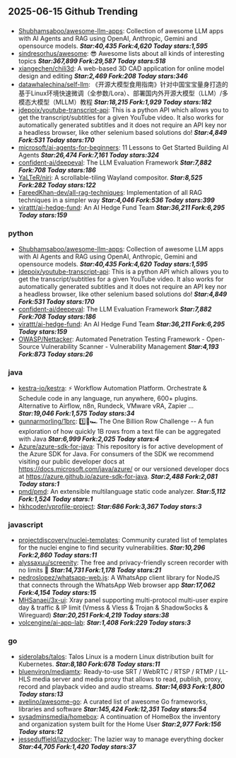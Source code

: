 ## 2025-06-15 Github Trending

### 
* [Shubhamsaboo/awesome-llm-apps](https://github.com/Shubhamsaboo/awesome-llm-apps): Collection of awesome LLM apps with AI Agents and RAG using OpenAI, Anthropic, Gemini and opensource models. ***Star:40,435 Fork:4,620 Today stars:1,595***
* [sindresorhus/awesome](https://github.com/sindresorhus/awesome): 😎 Awesome lists about all kinds of interesting topics ***Star:367,899 Fork:29,587 Today stars:518***
* [xiangechen/chili3d](https://github.com/xiangechen/chili3d): A web-based 3D CAD application for online model design and editing ***Star:2,469 Fork:208 Today stars:346***
* [datawhalechina/self-llm](https://github.com/datawhalechina/self-llm): 《开源大模型食用指南》针对中国宝宝量身打造的基于Linux环境快速微调（全参数/Lora）、部署国内外开源大模型（LLM）/多模态大模型（MLLM）教程 ***Star:18,215 Fork:1,929 Today stars:182***
* [jdepoix/youtube-transcript-api](https://github.com/jdepoix/youtube-transcript-api): This is a python API which allows you to get the transcript/subtitles for a given YouTube video. It also works for automatically generated subtitles and it does not require an API key nor a headless browser, like other selenium based solutions do! ***Star:4,849 Fork:531 Today stars:170***
* [microsoft/ai-agents-for-beginners](https://github.com/microsoft/ai-agents-for-beginners): 11 Lessons to Get Started Building AI Agents ***Star:26,474 Fork:7,161 Today stars:324***
* [confident-ai/deepeval](https://github.com/confident-ai/deepeval): The LLM Evaluation Framework ***Star:7,882 Fork:708 Today stars:186***
* [YaLTeR/niri](https://github.com/YaLTeR/niri): A scrollable-tiling Wayland compositor. ***Star:8,525 Fork:282 Today stars:122***
* [FareedKhan-dev/all-rag-techniques](https://github.com/FareedKhan-dev/all-rag-techniques): Implementation of all RAG techniques in a simpler way ***Star:4,046 Fork:536 Today stars:399***
* [virattt/ai-hedge-fund](https://github.com/virattt/ai-hedge-fund): An AI Hedge Fund Team ***Star:36,211 Fork:6,295 Today stars:159***

### python
* [Shubhamsaboo/awesome-llm-apps](https://github.com/Shubhamsaboo/awesome-llm-apps): Collection of awesome LLM apps with AI Agents and RAG using OpenAI, Anthropic, Gemini and opensource models. ***Star:40,435 Fork:4,620 Today stars:1,595***
* [jdepoix/youtube-transcript-api](https://github.com/jdepoix/youtube-transcript-api): This is a python API which allows you to get the transcript/subtitles for a given YouTube video. It also works for automatically generated subtitles and it does not require an API key nor a headless browser, like other selenium based solutions do! ***Star:4,849 Fork:531 Today stars:170***
* [confident-ai/deepeval](https://github.com/confident-ai/deepeval): The LLM Evaluation Framework ***Star:7,882 Fork:708 Today stars:186***
* [virattt/ai-hedge-fund](https://github.com/virattt/ai-hedge-fund): An AI Hedge Fund Team ***Star:36,211 Fork:6,295 Today stars:159***
* [OWASP/Nettacker](https://github.com/OWASP/Nettacker): Automated Penetration Testing Framework - Open-Source Vulnerability Scanner - Vulnerability Management ***Star:4,193 Fork:873 Today stars:26***

### java
* [kestra-io/kestra](https://github.com/kestra-io/kestra): ⚡ Workflow Automation Platform. Orchestrate & Schedule code in any language, run anywhere, 600+ plugins. Alternative to Airflow, n8n, Rundeck, VMware vRA, Zapier ... ***Star:19,046 Fork:1,575 Today stars:34***
* [gunnarmorling/1brc](https://github.com/gunnarmorling/1brc): 1️⃣🐝🏎️ The One Billion Row Challenge -- A fun exploration of how quickly 1B rows from a text file can be aggregated with Java ***Star:6,999 Fork:2,025 Today stars:4***
* [Azure/azure-sdk-for-java](https://github.com/Azure/azure-sdk-for-java): This repository is for active development of the Azure SDK for Java. For consumers of the SDK we recommend visiting our public developer docs at https://docs.microsoft.com/java/azure/ or our versioned developer docs at https://azure.github.io/azure-sdk-for-java. ***Star:2,488 Fork:2,081 Today stars:1***
* [pmd/pmd](https://github.com/pmd/pmd): An extensible multilanguage static code analyzer. ***Star:5,112 Fork:1,524 Today stars:1***
* [hkhcoder/vprofile-project](https://github.com/hkhcoder/vprofile-project):  ***Star:686 Fork:3,367 Today stars:3***

### javascript
* [projectdiscovery/nuclei-templates](https://github.com/projectdiscovery/nuclei-templates): Community curated list of templates for the nuclei engine to find security vulnerabilities. ***Star:10,296 Fork:2,860 Today stars:11***
* [alyssaxuu/screenity](https://github.com/alyssaxuu/screenity): The free and privacy-friendly screen recorder with no limits 🎥 ***Star:14,731 Fork:1,178 Today stars:21***
* [pedroslopez/whatsapp-web.js](https://github.com/pedroslopez/whatsapp-web.js): A WhatsApp client library for NodeJS that connects through the WhatsApp Web browser app ***Star:17,062 Fork:4,154 Today stars:15***
* [MHSanaei/3x-ui](https://github.com/MHSanaei/3x-ui): Xray panel supporting multi-protocol multi-user expire day & traffic & IP limit (Vmess & Vless & Trojan & ShadowSocks & Wireguard) ***Star:20,251 Fork:4,219 Today stars:38***
* [volcengine/ai-app-lab](https://github.com/volcengine/ai-app-lab):  ***Star:1,408 Fork:229 Today stars:3***

### go
* [siderolabs/talos](https://github.com/siderolabs/talos): Talos Linux is a modern Linux distribution built for Kubernetes. ***Star:8,180 Fork:678 Today stars:11***
* [bluenviron/mediamtx](https://github.com/bluenviron/mediamtx): Ready-to-use SRT / WebRTC / RTSP / RTMP / LL-HLS media server and media proxy that allows to read, publish, proxy, record and playback video and audio streams. ***Star:14,693 Fork:1,800 Today stars:13***
* [avelino/awesome-go](https://github.com/avelino/awesome-go): A curated list of awesome Go frameworks, libraries and software ***Star:145,424 Fork:12,351 Today stars:54***
* [sysadminsmedia/homebox](https://github.com/sysadminsmedia/homebox): A continuation of HomeBox the inventory and organization system built for the Home User ***Star:2,977 Fork:156 Today stars:12***
* [jesseduffield/lazydocker](https://github.com/jesseduffield/lazydocker): The lazier way to manage everything docker ***Star:44,705 Fork:1,420 Today stars:37***

